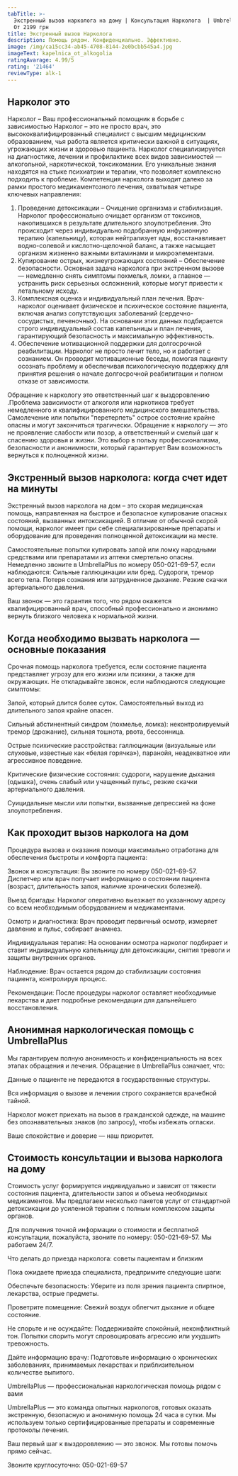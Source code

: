 ```yaml
---
tabTitle: >-
  Экстренный вызов нарколога на дому | Консультация Нарколога  | Umbrella Plus |
  От 2199 грн
title: Экстренный вызов Нарколога
description: Помощь рядом. Конфиденциально. Эффективно.
image: /img/ca15cc34-ab45-4708-8144-2e0bcbb545a4.jpg
imageText: kapelnica_ot_alkogolia
ratingAvarage: 4.99/5
rating: '21464'
reviewType: alk-1
---
```


## Нарколог это

Нарколог – Ваш профессиональный помощник в борьбе с зависимостью Нарколог – это не просто врач, это высококвалифицированный специалист с высшим медицинским образованием, чья работа является критически важной в ситуациях, угрожающих жизни и здоровью пациента. Нарколог специализируется на диагностике, лечении и профилактике всех видов зависимостей — алкогольной, наркотической, токсикомании. Его уникальные знания находятся на стыке психиатрии и терапии, что позволяет комплексно подходить к проблеме. Компетенция нарколога выходит далеко за рамки простого медикаментозного лечения, охватывая четыре ключевых направления:

1. Проведение детоксикации – Очищение организма и стабилизация. Нарколог профессионально очищает организм от токсинов, накопившихся в результате длительного злоупотребления. Это происходит через индивидуально подобранную инфузионную терапию (капельницу), которая нейтрализует яды, восстанавливает водно-солевой и кислотно-щелочной баланс, а также насыщает организм жизненно важными витаминами и микроэлементами.
2. Купирование острых, жизнеугрожающих состояний – Обеспечение безопасности. Основная задача нарколога при экстренном вызове — немедленно снять симптомы похмелья, ломки, а главное — устранить риск серьезных осложнений, которые могут привести к летальному исходу. 
3. Комплексная оценка и индивидуальный план лечения. Врач-нарколог оценивает физическое и психическое состояние пациента, включая анализ сопутствующих заболеваний (сердечно-сосудистых, печеночных). На основании этих данных подбирается строго индивидуальный состав капельницы и план лечения, гарантирующий безопасность и максимальную эффективность.
4. Обеспечение мотивационной поддержки для долгосрочной реабилитации. Нарколог не просто лечит тело, но и работает с сознанием. Он проводит мотивационные беседы, помогая пациенту осознать проблему и обеспечивая психологическую поддержку для принятия решения о начале долгосрочной реабилитации и полном отказе от зависимости.

Обращение к наркологу это ответственный шаг к выздоровлению .Проблема зависимости от алкоголя или наркотиков требует немедленного и квалифицированного медицинского вмешательства. Самолечение или попытки "перетерпеть" острое состояние крайне опасны и могут закончиться трагически. Обращение к наркологу — это не проявление слабости или позор, а ответственный и смелый шаг к спасению здоровья и жизни. Это выбор в пользу профессионализма, безопасности и анонимности, который гарантирует Вам возможность вернуться к полноценной жизни.

## Экстренный вызов нарколога: когда счет идет на минуты

Экстренный вызов нарколога на дом – это скорая медицинская помощь, направленная на быстрое и безопасное купирование опасных состояний, вызванных интоксикацией. В отличие от обычной скорой помощи, нарколог имеет при себе специализированные препараты и оборудование для проведения полноценной детоксикации на месте.

Самостоятельные попытки купировать запой или ломку народными средствами или препаратами из аптеки смертельно опасны. Немедленно звоните в UmbrellaPlus по номеру 050-021-69-57, если наблюдаются: Сильные галлюцинации или бред. Судороги, тремор всего тела. Потеря сознания или затрудненное дыхание. Резкие скачки артериального давления.

Ваш звонок — это гарантия того, что рядом окажется квалифицированный врач, способный профессионально и анонимно вернуть близкого человека к нормальной жизни.

## Когда необходимо вызвать нарколога — основные показания

Срочная помощь нарколога требуется, если состояние пациента представляет угрозу для его жизни или психики, а также для окружающих. Не откладывайте звонок, если наблюдаются следующие симптомы:

Запой, который длится более суток. Самостоятельный выход из длительного запоя крайне опасен.

Сильный абстинентный синдром (похмелье, ломка): неконтролируемый тремор (дрожание), сильная тошнота, рвота, бессонница.

Острые психические расстройства: галлюцинации (визуальные или слуховые, известные как «белая горячка»), паранойя, неадекватное или агрессивное поведение.

Критические физические состояния: судороги, нарушение дыхания (одышка), очень слабый или учащенный пульс, резкие скачки артериального давления.

Суицидальные мысли или попытки, вызванные депрессией на фоне злоупотребления.

## Как проходит вызов нарколога на дом

Процедура вызова и оказания помощи максимально отработана для обеспечения быстроты и комфорта пациента:

Звонок и консультация: Вы звоните по номеру 050-021-69-57. Диспетчер или врач получает информацию о состоянии пациента (возраст, длительность запоя, наличие хронических болезней).

Выезд бригады: Нарколог оперативно выезжает по указанному адресу со всем необходимым оборудованием и медикаментами.

Осмотр и диагностика: Врач проводит первичный осмотр, измеряет давление и пульс, собирает анамнез.

Индивидуальная терапия: На основании осмотра нарколог подбирает и ставит индивидуальную капельницу для детоксикации, снятия тревоги и защиты внутренних органов.

Наблюдение: Врач остается рядом до стабилизации состояния пациента, контролируя процесс.

Рекомендации: После процедуры нарколог оставляет необходимые лекарства и дает подробные рекомендации для дальнейшего восстановления.

## Анонимная наркологическая помощь c UmbrellaPlus

Мы гарантируем полную анонимность и конфиденциальность на всех этапах обращения и лечения. Обращение в UmbrellaPlus означает, что:

Данные о пациенте не передаются в государственные структуры.

Вся информация о вызове и лечении строго сохраняется врачебной тайной.

Нарколог может приехать на вызов в гражданской одежде, на машине без опознавательных знаков (по запросу), чтобы избежать огласки.

Ваше спокойствие и доверие — наш приоритет.

## Стоимость консультации и вызова нарколога на дому

Стоимость услуг формируется индивидуально и зависит от тяжести состояния пациента, длительности запоя и объема необходимых медикаментов. Мы предлагаем несколько пакетов услуг от стандартной детоксикации до усиленной терапии с полным комплексом защиты органов.

Для получения точной информации о стоимости и бесплатной консультации, пожалуйста, звоните по номеру: 050-021-69-57. Мы работаем 24/7.

Что делать до приезда нарколога: советы пациентам и близким

Пока ожидаете приезда специалиста, предпримите следующие шаги:

Обеспечьте безопасность: Уберите из поля зрения пациента спиртное, лекарства, острые предметы.

Проветрите помещение: Свежий воздух облегчит дыхание и общее состояние.

Не спорьте и не осуждайте: Поддерживайте спокойный, неконфликтный тон. Попытки спорить могут спровоцировать агрессию или ухудшить тревожность.

Дайте информацию врачу: Подготовьте информацию о хронических заболеваниях, принимаемых лекарствах и приблизительном количестве выпитого.

UmbrellaPlus — профессиональная наркологическая помощь рядом с вами

UmbrellaPlus — это команда опытных наркологов, готовых оказать экстренную, безопасную и анонимную помощь 24 часа в сутки. Мы используем только сертифицированные препараты и современные протоколы лечения.

Ваш первый шаг к выздоровлению — это звонок. Мы готовы помочь прямо сейчас.

Звоните круглосуточно: 050-021-69-57
